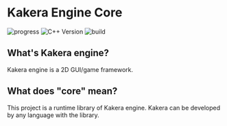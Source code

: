 # Kakera Engine Core

![progress](http://progressed.io/bar/33?title=progress)
![C++ Version](https://img.shields.io/badge/C%2B%2B%20Version-C%2B%2B14-brightgreen.svg)
![build](https://img.shields.io/buildkite/3826789cf8890b426057e6fe1c4e683bdf04fa24d498885489/master.svg)
## What's Kakera engine?
Kakera engine is a 2D GUI/game framework.

## What does "core" mean?
This project is a runtime library of Kakera engine. Kakera can be developed by any language with the library.
